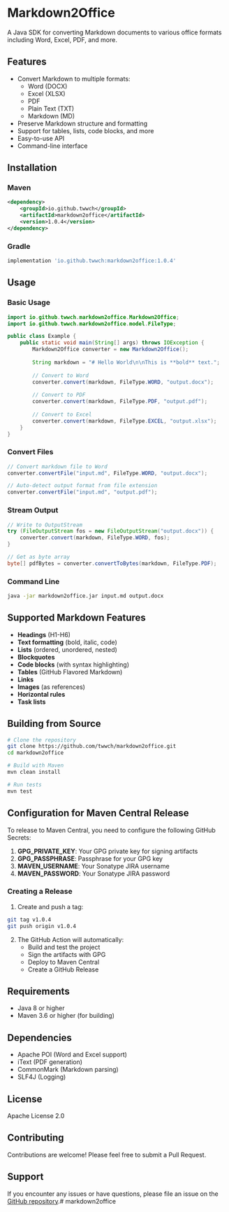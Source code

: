 # Markdown2Office

A Java SDK for converting Markdown documents to various office formats including Word, Excel, PDF, and more.

## Features

- Convert Markdown to multiple formats:
  - Word (DOCX)
  - Excel (XLSX)
  - PDF
  - Plain Text (TXT)
  - Markdown (MD)
- Preserve Markdown structure and formatting
- Support for tables, lists, code blocks, and more
- Easy-to-use API
- Command-line interface

## Installation

### Maven

```xml
<dependency>
    <groupId>io.github.twwch</groupId>
    <artifactId>markdown2office</artifactId>
    <version>1.0.4</version>
</dependency>
```

### Gradle

```gradle
implementation 'io.github.twwch:markdown2office:1.0.4'
```

## Usage

### Basic Usage

```java
import io.github.twwch.markdown2office.Markdown2Office;
import io.github.twwch.markdown2office.model.FileType;

public class Example {
    public static void main(String[] args) throws IOException {
        Markdown2Office converter = new Markdown2Office();
        
        String markdown = "# Hello World\n\nThis is **bold** text.";
        
        // Convert to Word
        converter.convert(markdown, FileType.WORD, "output.docx");
        
        // Convert to PDF
        converter.convert(markdown, FileType.PDF, "output.pdf");
        
        // Convert to Excel
        converter.convert(markdown, FileType.EXCEL, "output.xlsx");
    }
}
```

### Convert Files

```java
// Convert markdown file to Word
converter.convertFile("input.md", FileType.WORD, "output.docx");

// Auto-detect output format from file extension
converter.convertFile("input.md", "output.pdf");
```

### Stream Output

```java
// Write to OutputStream
try (FileOutputStream fos = new FileOutputStream("output.docx")) {
    converter.convert(markdown, FileType.WORD, fos);
}

// Get as byte array
byte[] pdfBytes = converter.convertToBytes(markdown, FileType.PDF);
```

### Command Line

```bash
java -jar markdown2office.jar input.md output.docx
```

## Supported Markdown Features

- **Headings** (H1-H6)
- **Text formatting** (bold, italic, code)
- **Lists** (ordered, unordered, nested)
- **Blockquotes**
- **Code blocks** (with syntax highlighting)
- **Tables** (GitHub Flavored Markdown)
- **Links**
- **Images** (as references)
- **Horizontal rules**
- **Task lists**

## Building from Source

```bash
# Clone the repository
git clone https://github.com/twwch/markdown2office.git
cd markdown2office

# Build with Maven
mvn clean install

# Run tests
mvn test
```

## Configuration for Maven Central Release

To release to Maven Central, you need to configure the following GitHub Secrets:

1. **GPG_PRIVATE_KEY**: Your GPG private key for signing artifacts
2. **GPG_PASSPHRASE**: Passphrase for your GPG key
3. **MAVEN_USERNAME**: Your Sonatype JIRA username
4. **MAVEN_PASSWORD**: Your Sonatype JIRA password

### Creating a Release

1. Create and push a tag:
```bash
git tag v1.0.4
git push origin v1.0.4
```

2. The GitHub Action will automatically:
   - Build and test the project
   - Sign the artifacts with GPG
   - Deploy to Maven Central
   - Create a GitHub Release

## Requirements

- Java 8 or higher
- Maven 3.6 or higher (for building)

## Dependencies

- Apache POI (Word and Excel support)
- iText (PDF generation)
- CommonMark (Markdown parsing)
- SLF4J (Logging)

## License

Apache License 2.0

## Contributing

Contributions are welcome! Please feel free to submit a Pull Request.

## Support

If you encounter any issues or have questions, please file an issue on the [GitHub repository](https://github.com/twwch/markdown2office/issues).# markdown2office
